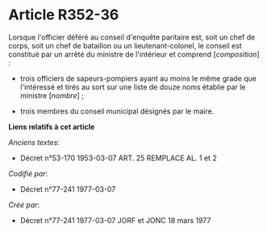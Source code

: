 # Article R352-36

Lorsque l'officier déféré au conseil d'enquête paritaire est, soit un chef de corps, soit un chef de bataillon ou un
lieutenant-colonel, le conseil est constitué par un arrêté du ministre de l'intérieur et comprend [*composition*] :

- trois officiers de sapeurs-pompiers ayant au moins le même grade que l'intéressé et tirés au sort sur une liste de douze
noms établie par le ministre [*nombre*] ;

- trois membres du conseil municipal désignés par le maire.

**Liens relatifs à cet article**

_Anciens textes_:

  - Décret n°53-170 1953-03-07 ART. 25 REMPLACE AL. 1 et 2

_Codifié par_:

  - Décret n°77-241 1977-03-07

_Créé par_:

  - Décret n°77-241 1977-03-07 JORF et JONC 18 mars 1977
